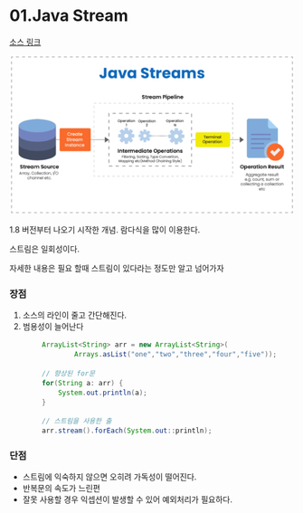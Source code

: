 # 01.Java Stream

[소스 링크](../../../src/1_JAVA/ch00_selfex/src/StreamTestMain.java)

![](../../.gitbook/assets/java-streams.png)

1.8 버전부터 나오기 시작한 개념. 람다식을 많이 이용한다.

스트림은 일회성이다.

자세한 내용은 필요 할때 스트림이 있다라는 정도만 알고 넘어가자

### 장점

1. 소스의 라인이 줄고 간단해진다. 
2. 범용성이 늘어난다

```java
		ArrayList<String> arr = new ArrayList<String>(
				Arrays.asList("one","two","three","four","five"));
						
		// 향상된 for문
		for(String a: arr) {
			System.out.println(a);
		}
		
		// 스트림을 사용한 출
		arr.stream().forEach(System.out::println);
```

### 단점

* 스트림에 익숙하지 않으면 오히려 가독성이 떨어진다.
* 반복문의 속도가 느린편
* 잘못 사용할 경우 익셉션이 발생할 수 있어 예외처리가 필요하다.


